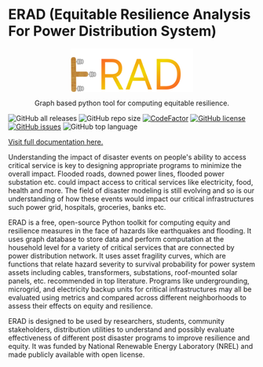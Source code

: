 # ERAD (Equitable Resilience Analysis For Power Distribution System)
<p align="center"> 
<img src="docs/images/logo.svg" width="250" style="display:flex;justify-content:center;">
<p align="center">Graph based python tool for computing equitable resilience. </p>
</p>

![GitHub all releases](https://img.shields.io/github/downloads/NREL/erad/total?logo=Github&logoColor=%2300ff00&style=flat-square)
![GitHub repo size](https://img.shields.io/github/repo-size/nrel/erad?style=flat-square)
[![CodeFactor](https://www.codefactor.io/repository/github/nrel/erad/badge)](https://www.codefactor.io/repository/github/nrel/erad)
[![GitHub license](https://img.shields.io/github/license/NREL/erad?style=flat-square)](https://github.com/NREL/erad/blob/main/LICENSE.txt)
[![GitHub issues](https://img.shields.io/github/issues/NREL/erad?style=flat-square)](https://github.com/NREL/erad/issues)
![GitHub top language](https://img.shields.io/github/languages/top/nrel/erad?style=flat-square)

[Visit full documentation here.](https://nrel.github.io/erad/)

Understanding the impact of disaster events on people's ability to access critical service is key to designing appropriate programs to minimize the overall impact. Flooded roads, downed power lines, flooded power substation etc. could impact access to critical services like electricity, food, health and more. The field of disaster modeling is still evolving and so is our understanding of how these events would impact our critical infrastructures such power grid, hospitals, groceries, banks etc.

ERAD is a free, open-source Python toolkit for computing equity and resilience measures in the face of hazards like earthquakes and flooding. It uses graph database to store data and perform computation at the household level for a variety of critical services that are connected by power distribution network. It uses asset fragility curves, which are functions that relate hazard severity to survival probability for power system assets including cables, transformers, substations, roof-mounted solar panels, etc. recommended in top literature. Programs like undergrounding, microgrid, and electricity backup units for critical infrastructures may all be evaluated using metrics and compared across different neighborhoods to assess their effects on equity and resilience.

ERAD is designed to be used by researchers, students, community stakeholders, distribution utilities to understand and possibly evaluate effectiveness of different post disaster programs to improve resilience and equity. It was funded by National Renewable Energy Laboratory (NREL) and made publicly available with open license.